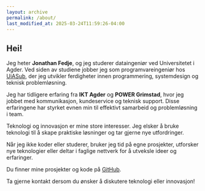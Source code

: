 ```yaml
---
layout: archive
permalink: /about/
last_modified_at: 2025-03-24T11:59:26-04:00
---
```


## Hei!

Jeg heter **Jonathan Fedje**, og jeg studerer dataingeniør ved Universitetet i Agder. Ved siden av studiene jobber jeg som programvareingeniør hos [UiASub](https://uiasub.no), der jeg utvikler ferdigheter innen programmering, systemdesign og teknisk problemløsning.

Jeg har tidligere erfaring fra **IKT Agder** og **POWER Grimstad**, hvor jeg jobbet med kommunikasjon, kundeservice og teknisk support. Disse erfaringene har styrket evnen min til effektivt samarbeid og problemløsning i team.

Teknologi og innovasjon er mine store interesser. Jeg elsker å bruke teknologi til å skape praktiske løsninger og tar gjerne nye utfordringer.

Når jeg ikke koder eller studerer, bruker jeg tid på egne prosjekter, utforsker nye teknologier eller deltar i faglige nettverk for å utveksle ideer og erfaringer.

Du finner mine prosjekter og kode på [GitHub](https://github.com/jonathand-cf).

Ta gjerne kontakt dersom du ønsker å diskutere teknologi eller innovasjon!
